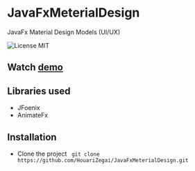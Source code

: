 # JavaFxMeterialDesign
JavaFx Material Design Models (UI/UX)

![License MIT](https://img.shields.io/badge/license-MIT-blue.svg)

## Watch <a href="https://youtu.be/go6uRr54gP4" target="_blank">demo</a>

## Libraries used
* JFoenix
* AnimateFx


## Installation
* Clone the project ` git clone https://github.com/HouariZegai/JavaFxMeterialDesign.git`
